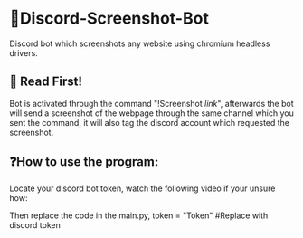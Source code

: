 # 🤖Discord-Screenshot-Bot
Discord bot which screenshots any website using chromium headless drivers. 

## 📣 Read First!
Bot is activated through the command "!Screenshot *link*", afterwards the bot will send a screenshot 
of the webpage through the same channel which you sent the command, it will also tag the discord account
which requested the screenshot.

## ❓How to use the program:
Locate your discord bot token, watch the following video if your unsure how:

Then replace the code in the main.py,
token = "Token" #Replace with discord token
